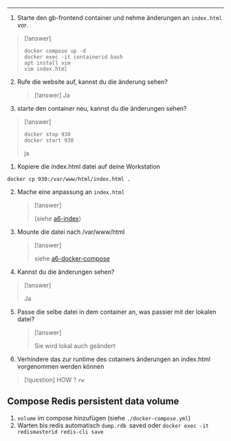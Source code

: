 ****

1. Starte den gb-frontend container und nehme änderungen an `index.html` vor.
   
>[!answer]
>```
>docker compose up -d
>docker exec -it containerid bash
>apt install vim
>vim index.html
>```

2. Rufe die website auf, kannst du die änderung sehen?
   
   >[!answer]
   >Ja
   
3. starte den container neu, kannst du die änderungen sehen?
>[!answer]
>```
>docker stop 930
>docker start 930
>```
>ja


1. Kopiere die index.html datei auf deine Workstation
   
```
docker cp 930:/var/www/html/index.html .
```

2. Mache eine anpassung an `index.html` 
   >[!answer]
   >
   >(siehe [a6-index](a6-index.html))

3. Mounte die datei nach /var/www/html 
   >[!answer]
   >
   >siehe [a6-docker-compose](a6-docker-compose.yml)

4. Kannst du die änderungen sehen?
>[!answer]
>
>Ja

5. Passe die selbe datei in dem container an, was passier mit der lokalen datei?
   
   >[!answer]
   >
   >Sie wird lokal auch geändert
   
6. Verhindere das zur runtime des cotainers änderungen an index.html vorgenommen werden können
>[!question] HOW ?
`rw`
## Compose Redis persistent data volume

1. `volume` im compose hinzufügen (siehe `./docker-compose.yml`)
2. Warten bis redis automatisch `dump.rdb `saved oder `docker exec -it redismasterid redis-cli save`


